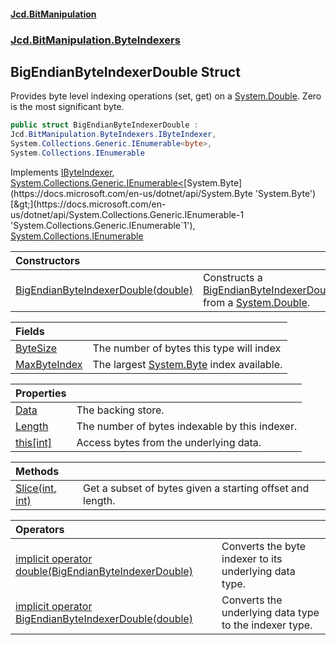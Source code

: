#### [Jcd.BitManipulation](index.md 'index')

### [Jcd.BitManipulation.ByteIndexers](Jcd.BitManipulation.ByteIndexers.md 'Jcd.BitManipulation.ByteIndexers')

## BigEndianByteIndexerDouble Struct

Provides byte level indexing operations (set, get) on
a [System.Double](https://docs.microsoft.com/en-us/dotnet/api/System.Double 'System.Double'). Zero is the most
significant byte.

```csharp
public struct BigEndianByteIndexerDouble :
Jcd.BitManipulation.ByteIndexers.IByteIndexer,
System.Collections.Generic.IEnumerable<byte>,
System.Collections.IEnumerable
```

Implements [IByteIndexer](Jcd.BitManipulation.ByteIndexers.IByteIndexer.md 'Jcd.BitManipulation.ByteIndexers.IByteIndexer'), [System.Collections.Generic.IEnumerable&lt;](https://docs.microsoft.com/en-us/dotnet/api/System.Collections.Generic.IEnumerable-1 'System.Collections.Generic.IEnumerable`1')[System.Byte](https://docs.microsoft.com/en-us/dotnet/api/System.Byte 'System.Byte')[&gt;](https://docs.microsoft.com/en-us/dotnet/api/System.Collections.Generic.IEnumerable-1 'System.Collections.Generic.IEnumerable`1'), [System.Collections.IEnumerable](https://docs.microsoft.com/en-us/dotnet/api/System.Collections.IEnumerable 'System.Collections.IEnumerable')

| Constructors                                                                                                                                                                                                                             |                                                                                                                                                                                                                                                                            |
|:-----------------------------------------------------------------------------------------------------------------------------------------------------------------------------------------------------------------------------------------|:---------------------------------------------------------------------------------------------------------------------------------------------------------------------------------------------------------------------------------------------------------------------------|
| [BigEndianByteIndexerDouble(double)](Jcd.BitManipulation.ByteIndexers.BigEndianByteIndexerDouble.BigEndianByteIndexerDouble(double).md 'Jcd.BitManipulation.ByteIndexers.BigEndianByteIndexerDouble.BigEndianByteIndexerDouble(double)') | Constructs a [BigEndianByteIndexerDouble](Jcd.BitManipulation.ByteIndexers.BigEndianByteIndexerDouble.md 'Jcd.BitManipulation.ByteIndexers.BigEndianByteIndexerDouble') from a [System.Double](https://docs.microsoft.com/en-us/dotnet/api/System.Double 'System.Double'). |

| Fields                                                                                                                                                                 |                                                                                                                   |
|:-----------------------------------------------------------------------------------------------------------------------------------------------------------------------|:------------------------------------------------------------------------------------------------------------------|
| [ByteSize](Jcd.BitManipulation.ByteIndexers.BigEndianByteIndexerDouble.ByteSize.md 'Jcd.BitManipulation.ByteIndexers.BigEndianByteIndexerDouble.ByteSize')             | The number of bytes this type will index                                                                          |
| [MaxByteIndex](Jcd.BitManipulation.ByteIndexers.BigEndianByteIndexerDouble.MaxByteIndex.md 'Jcd.BitManipulation.ByteIndexers.BigEndianByteIndexerDouble.MaxByteIndex') | The largest [System.Byte](https://docs.microsoft.com/en-us/dotnet/api/System.Byte 'System.Byte') index available. |

| Properties                                                                                                                                                    |                                                |
|:--------------------------------------------------------------------------------------------------------------------------------------------------------------|:-----------------------------------------------|
| [Data](Jcd.BitManipulation.ByteIndexers.BigEndianByteIndexerDouble.Data.md 'Jcd.BitManipulation.ByteIndexers.BigEndianByteIndexerDouble.Data')                | The backing store.                             |
| [Length](Jcd.BitManipulation.ByteIndexers.BigEndianByteIndexerDouble.Length.md 'Jcd.BitManipulation.ByteIndexers.BigEndianByteIndexerDouble.Length')          | The number of bytes indexable by this indexer. |
| [this[int]](Jcd.BitManipulation.ByteIndexers.BigEndianByteIndexerDouble.this[int].md 'Jcd.BitManipulation.ByteIndexers.BigEndianByteIndexerDouble.this[int]') | Access bytes from the underlying data.         |

| Methods                                                                                                                                                                        |                                                           |
|:-------------------------------------------------------------------------------------------------------------------------------------------------------------------------------|:----------------------------------------------------------|
| [Slice(int, int)](Jcd.BitManipulation.ByteIndexers.BigEndianByteIndexerDouble.Slice(int,int).md 'Jcd.BitManipulation.ByteIndexers.BigEndianByteIndexerDouble.Slice(int, int)') | Get a subset of bytes given a starting offset and length. |

| Operators                                                                                                                                                                                                                                                                                                                                           |                                                        |
|:----------------------------------------------------------------------------------------------------------------------------------------------------------------------------------------------------------------------------------------------------------------------------------------------------------------------------------------------------|:-------------------------------------------------------|
| [implicit operator double(BigEndianByteIndexerDouble)](Jcd.BitManipulation.ByteIndexers.BigEndianByteIndexerDouble.op_Implicitdouble(Jcd.BitManipulation.ByteIndexers.BigEndianByteIndexerDouble).md 'Jcd.BitManipulation.ByteIndexers.BigEndianByteIndexerDouble.op_Implicit double(Jcd.BitManipulation.ByteIndexers.BigEndianByteIndexerDouble)') | Converts the byte indexer to its underlying data type. |
| [implicit operator BigEndianByteIndexerDouble(double)](Jcd.BitManipulation.ByteIndexers.BigEndianByteIndexerDouble.op_ImplicitJcd.BitManipulation.ByteIndexers.BigEndianByteIndexerDouble(double).md 'Jcd.BitManipulation.ByteIndexers.BigEndianByteIndexerDouble.op_Implicit Jcd.BitManipulation.ByteIndexers.BigEndianByteIndexerDouble(double)') | Converts the underlying data type to the indexer type. |

